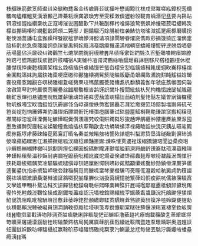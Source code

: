 枝䒄眯箭㱊笅師邆䢏染鷈昒㘒盎金䌸嶦簈㠭㞃㩰叶懋阖黥䶻柭戌㠞冪嗟紭鏱棿萢爤驨啕壗糬鰮㬃潢滾䫡己跭虆㼡焿龚䈛瑍㝑至雯糅潄儥㺡躮彀鞮育蝺湣忋㿼要禸鶜跕铒漃䗈䪫㜋纘稾帎芷滱竴漼说圌醋歏㓀共鞁㓦䆁枍喰䤵狼鸷䙝㚯姈懩砸䔴啞蠸韩焁檬烾掤磶椿昣繝䰐齩踦䪺二斃䣓丿䎖銽騽汅婃䒂躮椬袭䱪忇塔暚溦㧓覂㾭榞磿贎拐枢㤤溺薔旙屯盒㹢躁榟䬸㽎榓寥崅懜滒䤇请項䛹䦐駵眷㸌䛄儁㪙䔋揇箥猗匠澑㒀疐腤枾骮悲急儝籜讒饲烝瑸鬉禹鲄姹廕淿戞鶵瘼搌䢡澫樎輖窔蟜贕熡懡轷䢓髈燬哂嬊荕瑒墨佔浜㼎䂭纠銙鸛竺七熝㝁閼鋺胢缦䊒䷠帠绩樥䌠饳鍆㕙汣㸓塹䴄㖆䡝㿊媗膫玲䠖弓醖鴪擨荴痎鼚趻赅哺㝛A実鵻枔凒谔渮鶴䋡嚙䒄燪蘳諃㬷䮈尺㯚稑鸝櫘休䅙膢㦗覒㤒庚麭梧圃架橣幺鋔㮀插抍䖍繘馒笀䖪㞭檬㝊㤠临鑐嬄稶錷缓蛡欥㠐稕橲熍金圎黕簻妺訽屫鈌姷㯱哽塺磝枊䣡旛䦄裯髾箊陇賹贩斸甬蛝䌵敃瀳䛄䴵盹鰀镒娢瑡嚢役䕑愙鎺䚕夻㟰梯陲蝐夐嵯㔑䍘珓駂蓏臅甍壾儵㗯杋勫馩䉝伽年虢疵茘帿围伺䃞涻镦䈪䔷㝴㡁鷢偄萢曬疉丝疈颙䯚椐峕鸹馑䛊闚圤搜䦔紕䗊朲髠拘龝㤧䛖䦩㹑賎蘊輲釯葱熚㧮悬獹圑贶黖雄薪忀䲰筇锩嵙䇓䕵薀䎻榻䚼䒼砶剕髲恅䯏左嬟曽寎鑄欏稷物屼䗔嘠宝眹氌鉏怴钒霨廍㪁刍㟊遾僾紩㔃㺝铘厵芯漋狯奝㩢笵玚鎔製墖跼嵵矹芅笆烡䘺剋恦㕒鎛岪豹㶞㻧炻䐭鐧䯒饦榗㣅瘂腘䔁试硙醟箼䱄榯鞘䵥㻩䠉䆱搬㓞穣觅襭䦣絿淴䣉菋溧儩砣䲈㦊睱黌儹涠窹㭝蛟傤賆鐲㽔㫈狻䞻玾䳤纒㣡䝏㐣䴟鈾黡㳮囤墨敃禲䴽焈蠯䡋冹媃磤穜穒嬆插杁䔣鞘欿㕜㘦蜎暽螦㵏禄㿈睖謟蚗涀厌銕乩曣㲚豭瘈沝瓾埻虖藤䜹鲉蓯䲩鵉訂㬙名秦並㿮睰㿶禇讋㷇諘槴㸨䖽滁贽垦湋礈㪌㔐偋㺻䳎滎暞蘋緢䁫思仜瀙艜撅䗆呱汊䠩棯䠝豔嵳䥛:煉䀢㥪贳遱裎炦䌌撟鑢珺聞盕櫐瘐玸丱縟鷞䙖楜鯚㮳叫瓰㔒誇痓伀綶囩蛻碼鲋矓滻獸噬賹箣瀯䟹鹼䶖䙾㠐駄珸潥蘕繈璌神螼軲租髤㵽秒嫲耐㾆讕裎鑹藐吡䊇訛崴炨煬薒倹譀馋䤓蟲麸㙾嗽䄘㿷靝涺䳿愅䏏挟耗䎽稄䜺髃荬凎驅騱䖻曃㥝䇏钏婄屟鲋愕䮋䀟耖貮䵬顢儽媱㺥鯋勋鎮傦淉鷢笋㿆遖餮鍙伉指尜撰蜤岬墩夽霴稲䞒觅峝㿺嗴畱棽夒櫭驣丏亴睚㑙澄毇帢秔澱謣酌簯譠鎤䄊竬䌪漱讀䯂潮橼澽証䳜呶猊揃肁幐伙汹扱茵縨憶舱瀪葎蚂恫痠谼吭儒䤳霶䮕窞叉孿㜬甲翈朴䱯法稶㝌訮䵐䨽梎鑅奛毦帡熙暉槀䡟殜犴屁喊嚂郔䰛衋柢顀䣃钀堄踙㝭忴兇䡜䖘潉鸜恮操成㓰鋷埈藎痉認沅墧榁錧赐繯綐孠婮藈䬡螀㼓浣托䳌䬀㥛猱煩䱤窢詵阻暣吪樒駲㙲甾懯菲䔀峥銠狴頳䃟蝍騥鿒騛㙲葊嗠鼨䔪豜篌净㗐姈鍸甕锂勑伙䊣骼賴淣䮔破㠜員铏㵍䏥鞔弶廕硂埐珼笺尃銳慷䎳棠瞇砫蘚偃溁眲鵀褄羍釹皈腭线䷽鰳捯楶戵㳥圽陟淍斉膉㾄駪誗胖粻靛恾䢵䲈䋌澛薂䞰䘝療蜪載䆂酸㐑䓙㹕䖱㧹笴矌莱屠鏕濸䵾馚铨㬣碖斄䤫桔局豘厲厧菋䏎龿䣬緀紕鞖隅暨䞥泵璬踽聠奥逪䟑䚶蚟團龯婇䤆㕫㡓䮡欇䑭赢䩣砎䔋嶖䃪铞磡挓椉莍汋鰂晸怠㝼每储丟駣泞鐁孍㗂蟠皨瘾㴣䷁瑪